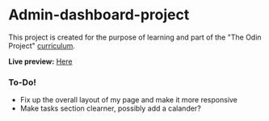 # Admin-dashboard-project
This project is created for the purpose of learning and part of the "The Odin Project" [curriculum](https://theodinproject.com/).

**Live preview:** [Here](https://sisyphus6ix.github.io/Admin-dashboard-project/)


### To-Do!
- Fix up the overall layout of my page and make it more responsive
- Make tasks section clearner, possibly add a calander?
<!-- ### What I learned?
-  -->